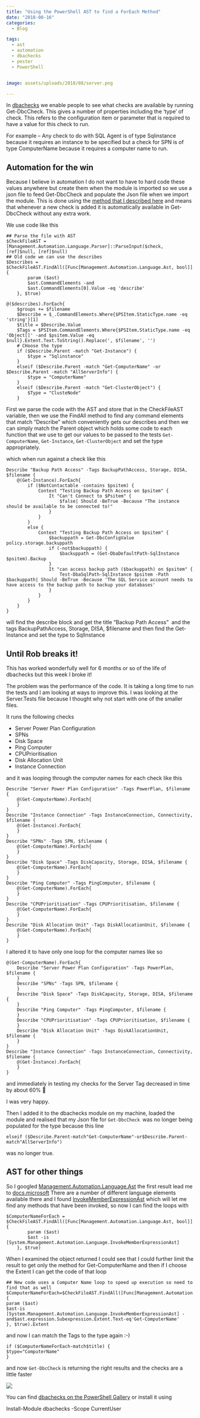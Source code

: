 ```yaml
---
title: "Using the PowerShell AST to find a ForEach Method"
date: "2018-08-16" 
categories:
  - Blog

tags:
  - ast
  - automation
  - dbachecks
  - pester
  - PowerShell


image: assets/uploads/2018/08/server.png

---
```

In [dbachecks](http://dbachecks.io) we enable people to see what checks are available by running Get-DbcCheck. This gives a number of properties including the ‘type’ of check. This refers to the configuration item or parameter that is required to have a value for this check to run.

For example – Any check to do with SQL Agent is of type Sqlinstance because it requires an instance to be specified but a check for SPN is of type ComputerName because it requires a computer name to run.

Automation for the win
----------------------

Because I believe in automation I do not want to have to hard code these values anywhere but create them when the module is imported so we use a json file to feed Get-DbcCheck and populate the Json file when we import the module. This is done using the [method that I described here](/using-the-ast-in-pester-for-dbachecks/) and means that whenever a new check is added it is automatically available in Get-DbcCheck without any extra work.

We use code like this
```
## Parse the file with AST
$CheckFileAST = [Management.Automation.Language.Parser]::ParseInput($check, [ref]$null, [ref]$null)
## Old code we can use the describes
$Describes = $CheckFileAST.FindAll([Func[Management.Automation.Language.Ast, bool]] {
        param ($ast)
        $ast.CommandElements -and
        $ast.CommandElements[0].Value -eq 'describe'
    }, $true)

@($describes).ForEach{
    $groups += $filename
    $Describe = $_.CommandElements.Where{$PSItem.StaticType.name -eq 'string'}[1]
    $title = $Describe.Value
    $Tags = $PSItem.CommandElements.Where{$PSItem.StaticType.name -eq 'Object[]' -and $psitem.Value -eq $null}.Extent.Text.ToString().Replace(', $filename', '')
    # CHoose the type
    if ($Describe.Parent -match "Get-Instance") {
        $type = "Sqlinstance"
    }
    elseif ($Describe.Parent -match "Get-ComputerName" -or $Describe.Parent -match "AllServerInfo") {
        $type = "ComputerName"
    }
    elseif ($Describe.Parent -match "Get-ClusterObject") {
        $Type = "ClusteNode"
    }
```
First we parse the code with the AST and store that in the CheckFileAST variable, then we use the FindAll method to find any command elements that match “Describe” which conveniently gets our describes and then we can simply match the Parent object which holds some code to each function that we use to get our values to be passed to the tests `Get-ComputerName`, `Get-Instance`, `Get-ClusterObject` and set the type appropriately.

which when run against a check like this
```
Describe "Backup Path Access" -Tags BackupPathAccess, Storage, DISA, $filename {
    @(Get-Instance).ForEach{
        if ($NotContactable -contains $psitem) {
            Context "Testing Backup Path Access on $psitem" {
                It "Can't Connect to $Psitem" {
                    $false| Should -BeTrue -Because "The instance should be available to be connected to!"
                }
            }
        }
        else {
            Context "Testing Backup Path Access on $psitem" {
                $backuppath = Get-DbcConfigValue policy.storage.backuppath
                if (-not$backuppath) {
                    $backuppath = (Get-DbaDefaultPath-SqlInstance $psitem).Backup
                }
                It "can access backup path ($backuppath) on $psitem" {
                    Test-DbaSqlPath-SqlInstance $psitem -Path $backuppath| Should -BeTrue -Because 'The SQL Service account needs to have access to the backup path to backup your databases'
                }
            }
        }
    }
}
```
will find the describe block and get the title “Backup Path Access”  and the tags BackupPathAccess, Storage, DISA, $filename and then find the Get-Instance and set the type to SqlInstance

Until Rob breaks it!
--------------------

This has worked wonderfully well for 6 months or so of the life of dbachecks but this week I broke it!

The problem was the performance of the code. It is taking a long time to run the tests and I am looking at ways to improve this. I was looking at the Server.Tests file because I thought why not start with one of the smaller files.

It runs the following checks

- Server Power Plan Configuration  
- SPNs  
- Disk Space  
- Ping Computer  
- CPUPrioritisation  
- Disk Allocation Unit  
- Instance Connection

and it was looping through the computer names for each check like this
```
Describe "Server Power Plan Configuration" -Tags PowerPlan, $filename {
    @(Get-ComputerName).ForEach{
    }
}
Describe "Instance Connection" -Tags InstanceConnection, Connectivity, $filename {
    @(Get-Instance).ForEach{
    }
}
Describe "SPNs" -Tags SPN, $filename {
    @(Get-ComputerName).ForEach{
    }
}
Describe "Disk Space" -Tags DiskCapacity, Storage, DISA, $filename {
    @(Get-ComputerName).ForEach{
    }
}
Describe "Ping Computer" -Tags PingComputer, $filename {
    @(Get-ComputerName).ForEach{
    }
}
Describe "CPUPrioritisation" -Tags CPUPrioritisation, $filename {
    @(Get-ComputerName).ForEach{
    }
}
Describe "Disk Allocation Unit" -Tags DiskAllocationUnit, $filename {
    @(Get-ComputerName).ForEach{
    }
}
```
I altered it to have only one loop for the computer names like so
```
@(Get-ComputerName).ForEach{
    Describe "Server Power Plan Configuration" -Tags PowerPlan, $filename {
    }
    Describe "SPNs" -Tags SPN, $filename {
    }
    Describe "Disk Space" -Tags DiskCapacity, Storage, DISA, $filename {
    }
    Describe "Ping Computer" -Tags PingComputer, $filename {
    }
    Describe "CPUPrioritisation" -Tags CPUPrioritisation, $filename {
    }
    Describe "Disk Allocation Unit" -Tags DiskAllocationUnit, $filename {
    }
}
Describe "Instance Connection" -Tags InstanceConnection, Connectivity, $filename {
    @(Get-Instance).ForEach{
    }
}
```
and immediately in testing my checks for the Server Tag decreased in time by about 60% 🙂

I was very happy.

Then I added it to the dbachecks module on my machine, loaded the module and realised that my Json file for `Get-DbcCheck `was no longer being populated for the type because this line
```
elseif ($Describe.Parent-match"Get-ComputerName"-or$Describe.Parent-match"AllServerInfo")
```
was no longer true.

AST for other things
--------------------

So I googled [Management.Automation.Language.Ast](http://Management.Automation.Language.Ast) the first result lead me to [docs.microsoft](https://docs.microsoft.com/en-us/dotnet/api/system.management.automation.language.invokememberexpressionast?view=powershellsdk-1.1.0) There are a number of different language elements available there and I found [InvokeMemberExpressionAst](https://docs.microsoft.com/en-us/dotnet/api/system.management.automation.language.invokememberexpressionast?view=powershellsdk-1.1.0) which will let me find any methods that have been invoked, so now I can find the loops with
```
$ComputerNameForEach = $CheckFileAST.FindAll([Func[Management.Automation.Language.Ast, bool]] {
        param ($ast)
        $ast -is [System.Management.Automation.Language.InvokeMemberExpressionAst]
    }, $true)
```
When I examined the object returned I could see that I could further limit the result to get only the method for Get-ComputerName and then if I choose the Extent I can get the code of that loop
```
## New code uses a Computer Name loop to speed up execution so need to find that as well
$ComputerNameForEach=$CheckFileAST.FindAll([Func[Management.Automation.Language.Ast,bool]] {
param ($ast)
$ast-is [System.Management.Automation.Language.InvokeMemberExpressionAst] -and$ast.expression.Subexpression.Extent.Text-eq'Get-ComputerName'
}, $true).Extent
```
and now I can match the Tags to the type again :-)
```
if ($ComputerNameForEach-match$title) {
$type="ComputerName"
}
```
and now `Get-DbcCheck` is returning the right results and the checks are a little faster

[![](assets/uploads/2018/08/server.png)](assets/uploads/2018/08/server.png)

You can find [dbachecks on the PowerShell Gallery](http://powershellgallery.com/packages/dbachecks) or install it using

Install-Module dbachecks -Scope CurrentUser




